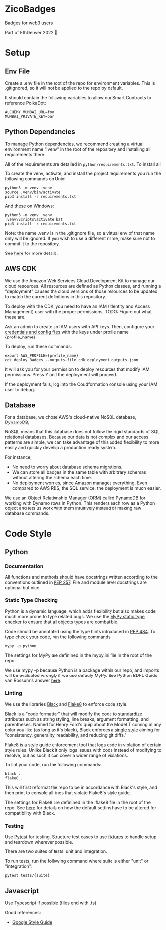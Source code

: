 # ZicoBadges
 Badges for web3 users

 Part of EthDenver 2022 🙌

# Setup

## Env File

Create a .env file in the root of the repo for environment variables. This is .gitignored,
so it will not be applied to the repo by default.

It should contain the following variables to allow our Smart Contracts to reference PolkaDot:

```
ALCHEMY_MUMBAI_URL=foo
MUMBAI_PRIVATE_KEY=bar
```

## Python Dependencies

To manage Python dependencies, we recommend creating a virtual environment name ".venv"
in the root of the repository and installing all requirements there.

All of the requirements are detailed in `python/requirements.txt`. To install all

To create the venv, activate, and install the project requirements you run the following commands on Unix:
```
python3 -m venv .venv
source .venv/bin/activate
pip3 install -r requirements.txt
```

And these on Windows:
```
python3 -m venv .venv
.venv\Scripts\activate.bat
pip3 install -r requirements.txt
```

Note: the name .venv is in the .gitignore file, so a virtual env of that name only will be ignored.
If you wish to use a different name, make sure not to commit it to the repository.

See [here](https://docs.python.org/3/tutorial/venv.html) for more details.

## AWS CDK

We use the Amazon Web Services Cloud Development Kit to manage our cloud resources. All resources are defined
as Python classes, and running a "deployment" causes the cloud versions of those resources to be updated
to match the current definitions in this repository.

To deploy with the CDK, you need to have an IAM (Identity and Access Management) user with the proper permissions.
TODO: Figure out what these are.

Ask an admin to create an IAM users with API keys. Then, configure your
[credentials and config files](https://docs.aws.amazon.com/cli/latest/userguide/cli-configure-files.html) with the keys
under profile name {profile_name}.

To deploy, run these commands:
```
export AWS_PROFILE={profile_name}
cdk deploy Badges --outputs-file cdk_deployment_outputs.json
```

It will ask you for your permission to deploy resources that modify IAM permissions.
Press Y and the deployment will proceed.

If the deployment fails, log into the Coudformation console using your IAM user to debug.

## Database

For a database, we chose AWS's cloud-native NoSQL database, [DynamoDB](https://docs.aws.amazon.com/amazondynamodb/latest/developerguide/Introduction.html),

NoSQL means that this database does not follow the rigid standards of SQL relational databases.
Because our data is not complex and our access patterns are simple, we can take advantage of this
added flexibility to more easily and quickly develop a production ready system.

For instance,

* No need to worry about database schema migrations.
* We can store all badges in the same table with arbitrary schemas without
altering the schema each time.
* No deployment worries, since Amazon manages everything. Even compared to
AWS RDS, the SQL service, the deployment is much easier.

We use an Object Relationship Manager (ORM) called [PynamoDB](https://pynamodb.readthedocs.io/en/latest/indexes.html)
for working with Dynamo rows in Python. This renders each row as a Python object and lets us work with
them intuitively instead of making raw database commands.


# Code Style

## Python

### Documentation

All functions and methods should have docstrings written according to the conventions
outlined in [PEP 257](https://www.python.org/dev/peps/pep-0257/). File and module level
docstrings are optional but nice.

### Static Type Checking

Python is a dynamic language, which adds flexibility but also makes code much more prone to type related bugs.
We use the [MyPy static type checker](https://mypy.readthedocs.io/en/stable/) to ensure that all objects
types are combatible.

Code should be annotated using the type hints introduced in [PEP 484](https://www.python.org/dev/peps/pep-0484/).
To type check your code, run the following commands:

```
mypy -p python
```

The settings for MyPy are definined in the mypy.ini file in the root of the repo.

We use mypy -p because Python is a package within our repo, and imports
will be evaluated wrongly if we use defauly MyPy. See Python BDFL Guido van Rossum's
answer [here](https://lifesaver.codes/answer/release-0-780-source-file-found-twice-under-different-module-names-error-8944).


### Linting

We use the libraries [Black](https://black.readthedocs.io/en/stable/) and [Flake8](https://flake8.pycqa.org/en/latest/)
to enforce code style.

Black is a "code formatter" that will modify the code to standardize attributes such as string styling, line breaks,
argument formatting, and parentheses. Named for Henry Ford's quip about the Model T coming in any color you like (as
long as it's black), Black enforces a [single style](https://black.readthedocs.io/en/stable/the_black_code_style/current_style.html#code-style)
aiming for "consistency, generality, readability, and reducing git diffs."

Flake8 is a style guide enforcement tool that logs code in violation of certain style rules. Unlike Black it only logs
issues with code instead of modifying to resolve, but as such it can cover a wider range of violations.

To lint your code, run the following commands:

```
black .
flake8 .
```

This will first reformat the repo to be in accordance with Black's style, and then print to console all lines
that violate Flake8's style guide.

The settings for Flake8 are definined in the .flake8 file in the root of the repo.
See [here](https://black.readthedocs.io/en/stable/guides/using_black_with_other_tools.html#flake8) for details on how the default settins have to be
altered for compatibility with Black.

### Testing

Use [Pytest](https://docs.pytest.org/en/7.0.x/) for testing. Structure test cases to use [fixtures](https://docs.pytest.org/en/7.0.x/explanation/fixtures.html)
to handle setup and teardown wherever possible.

There are two suites of tests: unit and integration.

To run tests, run the following command where suite is either "unit" or "integration":

```
pytest tests/{suite}
```

## Javascript

Use Typescript if possible (files end with .ts)

Good references:

* [Google Style Guide](https://google.github.io/styleguide/tsguide.html)
